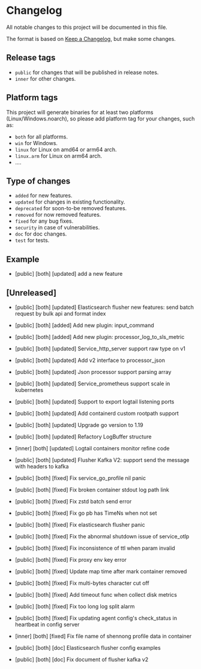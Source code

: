 # Changelog

All notable changes to this project will be documented in this file.

The format is based on [Keep a Changelog](https://keepachangelog.com/en/1.0.0/), but make some changes.

## Release tags

- `public` for changes that will be published in release notes.
- `inner` for other changes.

## Platform tags

This project will generate binaries for at least two platforms (Linux/Windows.noarch), so please add platform tag for
your changes, such as:

- `both` for all platforms.
- `win` for Windows.
- `linux` for Linux on amd64 or arm64 arch.
- `linux.arm` for Linux on arm64 arch.
- ....

## Type of changes

- `added` for new features.
- `updated` for changes in existing functionality.
- `deprecated` for soon-to-be removed features.
- `removed` for now removed features.
- `fixed` for any bug fixes.
- `security` in case of vulnerabilities.
- `doc` for doc changes.
- `test` for tests.

## Example

- [public] [both] [updated] add a new feature

## [Unreleased]

- [public] [both] [updated] Elasticsearch flusher new features: send batch request by bulk api and format index
- [public] [both] [added] Add new plugin: input_command
- [public] [both] [added] Add new plugin: processor_log_to_sls_metric
- [public] [both] [updated] Service_http_server support raw type on v1
- [public] [both] [updated] Add v2 interface to processor_json
- [public] [both] [updated] Json processor support parsing array
- [public] [both] [updated] Service_prometheus support scale in kubernetes
- [public] [both] [updated] Support to export logtail listening ports
- [public] [both] [updated] Add containerd custom rootpath support
- [public] [both] [updated] Upgrade go version to 1.19
- [public] [both] [updated] Refactory LogBuffer structure
- [inner] [both] [updated] Logtail containers monitor refine code
- [public] [both] [updated] Flusher Kafka V2: support send the message with headers to kafka

- [public] [both] [fixed] Fix service_go_profile nil panic
- [public] [both] [fixed] Fix broken container stdout log path link
- [public] [both] [fixed] Fix zstd batch send error
- [public] [both] [fixed] Fix go pb has TimeNs when not set
- [public] [both] [fixed] Fix elasticsearch flusher panic
- [public] [both] [fixed] Fix the abnormal shutdown issue of service_otlp
- [public] [both] [fixed] Fix inconsistence of ttl when param invalid
- [public] [both] [fixed] Fix proxy env key error
- [public] [both] [fixed] Update map time after mark container removed
- [public] [both] [fixed] Fix multi-bytes character cut off
- [public] [both] [fixed] Add timeout func when collect disk metrics
- [public] [both] [fixed] Fix too long log split alarm
- [public] [both] [fixed] Fix updating agent config's check_status in heartbeat in config server
- [inner] [both] [fixed] Fix file name of shennong profile data in container

- [public] [both] [doc] Elasticsearch flusher config examples
- [public] [both] [doc] Fix document of flusher kafka v2
